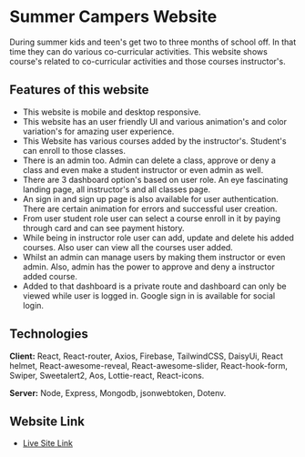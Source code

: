 
# Summer Campers Website

During summer kids and teen's get two to three months of school off. In that time they can do various co-curricular activities. This website shows course's related to co-curricular activities and those courses instructor's.




## Features of this website

- This website is mobile and desktop responsive.
- This website has an user friendly UI and various animation's and color variation's for amazing user experience.
- This Website has various courses added by the instructor's. Student's can enroll to those classes.
- There is an admin too. Admin can delete a class, approve or deny a class and even make a student instructor or even admin as well.
- There are 3 dashboard option's based on user role. An eye fascinating landing page, all instructor's and all classes page.
- An sign in and sign up page is also available for user authentication. There are certain animation for errors and successful user creation.
- From user student role user can select a course enroll in it by paying through card and can see payment history.
- While being in instructor role user can add, update and delete his added courses. Also user can view all the courses user added.
- Whilst an admin can manage users by making them instructor or even admin. Also, admin has the power to approve and deny a instructor added course.
- Added to that dashboard is a private route and dashboard can only be viewed while user is logged in. Google sign in is available for social login.


## Technologies

**Client:** React, React-router, Axios, Firebase, TailwindCSS, DaisyUi, React helmet, React-awesome-reveal, React-awesome-slider, React-hook-form, Swiper, Sweetalert2, Aos, Lottie-react, React-icons.

**Server:** Node, Express, Mongodb, jsonwebtoken, Dotenv.


## Website Link 

- [Live Site Link]()

